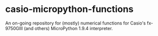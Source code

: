 # casio-micropython-functions
An on-going repository for (mostly) numerical functions for Casio's fx-9750GIII (and others) MicroPython 1.9.4 interpreter.
